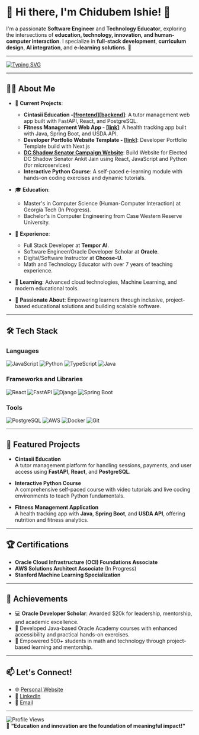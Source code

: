 # 💫 Hi there, I'm Chidubem Ishie! 👋  

I'm a passionate **Software Engineer** and **Technology Educator**, exploring the intersections of **education, technology, innovation, and human-computer interaction**. I specialize in **full-stack development**, **curriculum design**, **AI integration**, and **e-learning solutions**. 🚀

---

[![Typing SVG](https://readme-typing-svg.demolab.com/?lines=Software+Engineer;Technology+Educator;Human-Computer+Interaction;Curriculum+Developer;Mentor+%26+Problem+Solver)](https://git.io/typing-svg)

---

## 👨‍💻 About Me
- 🔭 **Current Projects**:  
  - **Cintasii Education -[[frontend](https://github.com/chiishie/cintasii-frontend-main)][[backend](https://github.com/chiishie/cintasii-backend-main)]**: A tutor management web app built with FastAPI, React, and PostgreSQL.
  - **Fitness Management Web App - [[link]](https://github.com/chiishie/Fitness-Management-web-app)**: A health tracking app built with Java, Spring Boot, and USDA API.
  - **Developer Portfolio Website Template - [[link]](https://github.com/chiishie/dev-portfolio-template)**: Developer Portfolio Template build with Next.js
  - **[DC Shadow Senator Campaign Website](https://www.jainfordc.com/priorities)**: Build Website for Elected DC Shadow Senator Ankit Jain using React, JavaScript and Python (for microservices)
  - **Interactive Python Course**: A self-paced e-learning module with hands-on coding exercises and dynamic tutorials.
  

- 🎓 **Education**:  
  - Master's in Computer Science (Human-Computer Interaction) at Georgia Tech (In Progress).  
  - Bachelor's in Computer Engineering from Case Western Reserve University.  

- 💼 **Experience**:  
  - Full Stack Developer at **Tempor AI**.  
  - Software Engineer/Oracle Developer Scholar at **Oracle**.  
  - Digital/Software Instructor at **Choose-U**.  
  - Math and Technology Educator with over 7 years of teaching experience.  

- 🌱 **Learning**: Advanced cloud technologies, Machine Learning, and modern educational tools.  
- 🎨 **Passionate About**: Empowering learners through inclusive, project-based educational solutions and building scalable software.  

---

## 🛠️ Tech Stack

### **Languages**
![JavaScript](https://img.shields.io/badge/JavaScript-F7DF1E?style=for-the-badge&logo=javascript&logoColor=black)
![Python](https://img.shields.io/badge/Python-3776AB?style=for-the-badge&logo=python&logoColor=white)
![TypeScript](https://img.shields.io/badge/TypeScript-007ACC?style=for-the-badge&logo=typescript&logoColor=white)
![Java](https://img.shields.io/badge/Java-ED8B00?style=for-the-badge&logo=java&logoColor=white)

### **Frameworks and Libraries**
![React](https://img.shields.io/badge/React-20232A?style=for-the-badge&logo=react&logoColor=61DAFB)
![FastAPI](https://img.shields.io/badge/FastAPI-009688?style=for-the-badge&logo=fastapi&logoColor=white)
![Django](https://img.shields.io/badge/Django-092E20?style=for-the-badge&logo=django&logoColor=green)
![Spring Boot](https://img.shields.io/badge/Spring%20Boot-6DB33F?style=for-the-badge&logo=spring&logoColor=white)

### **Tools**
![PostgreSQL](https://img.shields.io/badge/PostgreSQL-316192?style=for-the-badge&logo=postgresql&logoColor=white)
![AWS](https://img.shields.io/badge/AWS-232F3E?style=for-the-badge&logo=amazon-aws&logoColor=white)
![Docker](https://img.shields.io/badge/Docker-2496ED?style=for-the-badge&logo=docker&logoColor=white)
![Git](https://img.shields.io/badge/Git-F05032?style=for-the-badge&logo=git&logoColor=white)

---

## 🚀 Featured Projects

- **Cintasii Education**  
  A tutor management platform for handling sessions, payments, and user access using **FastAPI**, **React**, and **PostgreSQL**.  

- **Interactive Python Course**  
  A comprehensive self-paced course with video tutorials and live coding environments to teach Python fundamentals.

- **Fitness Management Application**  
  A health tracking app with **Java**, **Spring Boot**, and **USDA API**, offering nutrition and fitness analytics.

---

## 🏆 Certifications

- **Oracle Cloud Infrastructure (OCI) Foundations Associate**  
- **AWS Solutions Architect Associate** (In Progress)  
- **Stanford Machine Learning Specialization**

---

## 🌟 Achievements
- 💻 **Oracle Developer Scholar**: Awarded \$20k for leadership, mentorship, and academic excellence.
- 📜 Developed Java-based Oracle Academy courses with enhanced accessibility and practical hands-on exercises.
- 🏅 Empowered 500+ students in math and technology through project-based learning and mentorship.

---

## 📫 Let's Connect!
- 🌐 [Personal Website](https://yourwebsite.com)  
- 💼 [LinkedIn](https://www.linkedin.com/in/chidubem-ishie-423456170/)  
- 📧 [Email](mailto:chidubem.i.ishie@gmail.com)  

---

![Profile Views](https://komarev.com/ghpvc/?username=chidubemishie&color=blue)  
🌟 **"Education and innovation are the foundation of meaningful impact!"**
